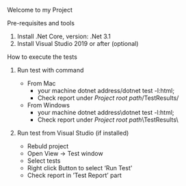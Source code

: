 

Welcome to my Project

Pre-requisites and tools
1. Install .Net Core, version: .Net 3.1
2. Install Visual Studio 2019 or after (optional)

How to execute the tests
1. Run test with command
    * From Mac
        * your machine dotnet address/dotnet test -l:html;
        * Check report under *Project root path*/TestResults/
    * From Windows
        * your machine dotnet address\dotnet test -l:html;
        * Check report under *Project root path*\TestResults\


2. Run test from Visual Studio (if installed)
    * Rebuld project
    * Open View -> Test window
    * Select tests
    * Right click Button to select ‘Run Test'
    * Check report in ’Test Report’ part
